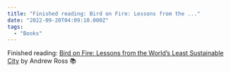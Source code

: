 ```yaml
---
title: "Finished reading: Bird on Fire: Lessons from the ..."
date: "2022-09-20T04:09:10.000Z"
tags: 
  - "Books"
---
```


Finished reading: [Bird on Fire: Lessons from the World’s Least Sustainable City](https://search.worldcat.org/en/title/763157781) by Andrew Ross 📚
